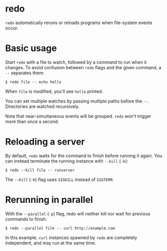 # redo

`redo` automatically reruns or reloads programs when file-system events occur.


# Basic usage

Start `redo` with a file to watch, followed by a command to run when it changes.
To avoid confusion between `redo` flags and the given command, a `--` separates
them:

    $ redo file -- echo hello

When `file` is modified, you'll see `hello` printed.

You can set multiple watches by passing multiple paths before the `--`.
Directories are watched recursively.

Note that near-simultaneous events will be grouped. `redo` won't trigger more
than once a second.


# Reloading a server

By default, `redo` waits for the command to finish before running it again. You
can instead terminate the running instance with `--kill` (`-k`):

    $ redo --kill file -- runserver

The `--Kill` (`-K`) flag uses `SIGKILL` instead of `SIGTERM`.


# Rerunning in parallel

With the `--parallel` (`-p`) flag, redo will neither kill nor wait for previous
commands to finish.

    $ redo --parallel file -- curl http://example.com

In this example, `curl` instances spawned by `redo` are completely independent,
and may run at the same time.